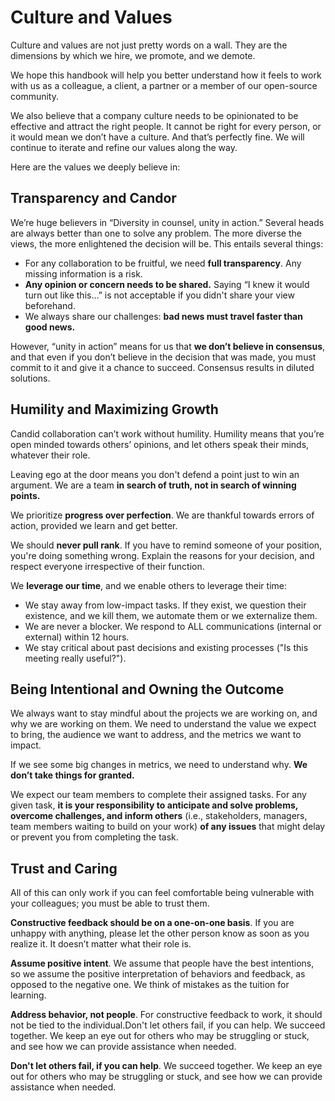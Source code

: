 # Culture and Values

Culture and values are not just pretty words on a wall. They are the dimensions by which we hire, we promote, and we demote.

We hope this handbook will help you better understand how it feels to work with us as a colleague, a client, a partner or a member of our open-source community.

We also believe that a company culture needs to be opinionated to be effective and attract the right people. It cannot be right for every person, or it would mean we don’t have a culture. And that’s perfectly fine. We will continue to iterate and refine our values along the way.

Here are the values we deeply believe in:

## Transparency and Candor

We’re huge believers in “Diversity in counsel, unity in action.” Several heads are always better than one to solve any problem. The more diverse the views, the more enlightened the decision will be. This entails several things:

* For any collaboration to be fruitful, we need **full transparency**. Any missing information is a risk.
* **Any opinion or concern needs to be shared.** Saying “I knew it would turn out like this…” is not acceptable if you didn't share your view beforehand.
* We always share our challenges: **bad news must travel faster than good news.**

However, “unity in action” means for us that **we don’t believe in consensus**, and that even if you don’t believe in the decision that was made, you must commit to it and give it a chance to succeed. Consensus results in diluted solutions.

## Humility and Maximizing Growth

Candid collaboration can’t work without humility. Humility means that you’re open minded towards others’ opinions, and let others speak their minds, whatever their role.

Leaving ego at the door means you don't defend a point just to win an argument. We are a team **in search of truth, not in search of winning points.**

We prioritize **progress over perfection**. We are thankful towards errors of action, provided we learn and get better.

We should **never pull rank**. If you have to remind someone of your position, you're doing something wrong. Explain the reasons for your decision, and respect everyone irrespective of their function.

We **leverage our time**, and we enable others to leverage their time:

* We stay away from low-impact tasks. If they exist, we question their existence, and we kill them, we automate them or we externalize them.
* We are never a blocker. We respond to ALL communications \(internal or external\) within 12 hours.
* We stay critical about past decisions and existing processes \("Is this meeting really useful?"\).

## Being Intentional and Owning the Outcome

We always want to stay mindful about the projects we are working on, and why we are working on them. We need to understand the value we expect to bring, the audience we want to address, and the metrics we want to impact.

If we see some big changes in metrics, we need to understand why. **We don’t take things for granted.**

We expect our team members to complete their assigned tasks. For any given task, **it is your responsibility to anticipate and solve problems, overcome challenges, and inform others** \(i.e., stakeholders, managers, team members waiting to build on your work\) **of any issues** that might delay or prevent you from completing the task. 

## Trust and Caring

All of this can only work if you can feel comfortable being vulnerable with your colleagues; you must be able to trust them.

**Constructive feedback should be on a one-on-one basis**. If you are unhappy with anything, please let the other person know as soon as you realize it. It doesn’t matter what their role is. 

**Assume positive intent**. We assume that people have the best intentions, so we assume the positive interpretation of behaviors and feedback, as opposed to the negative one. We think of mistakes as the tuition for learning.

**Address behavior, not people**. For constructive feedback to work, it should not be tied to the individual.Don't let others fail, if you can help. We succeed together. We keep an eye out for others who may be struggling or stuck, and see how we can provide assistance when needed.

**Don't let others fail, if you can help**. We succeed together. We keep an eye out for others who may be struggling or stuck, and see how we can provide assistance when needed.

